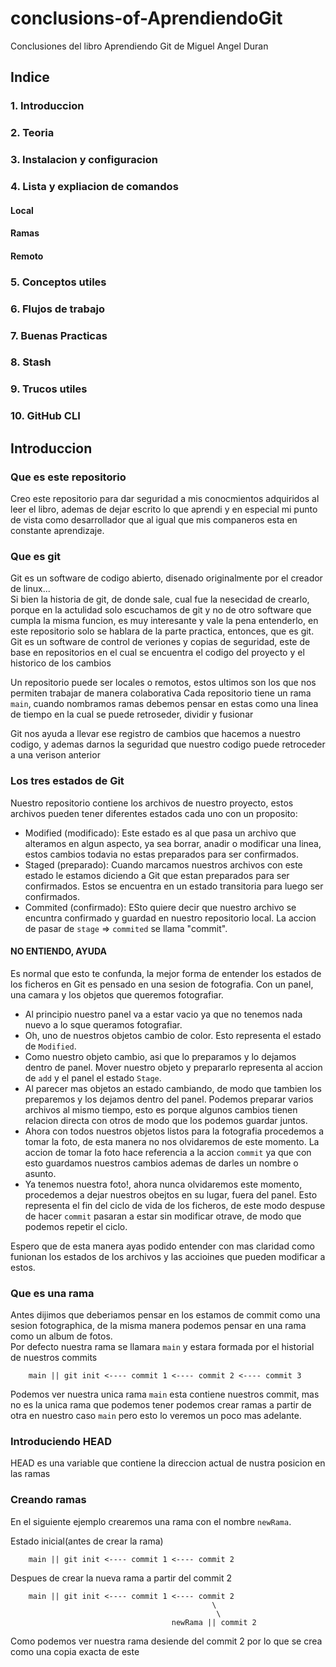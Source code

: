 # conclusions-of-AprendiendoGit
Conclusiones del libro Aprendiendo Git de Miguel Angel Duran

## Indice

### 1. Introduccion
### 2. Teoria
### 3. Instalacion y configuracion
### 4. Lista y expliacion de comandos
#### Local
#### Ramas
#### Remoto
### 5. Conceptos utiles
### 6. Flujos de trabajo
### 7. Buenas Practicas
### 8. Stash
### 9. Trucos utiles
### 10. GitHub CLI

## Introduccion
### Que es este repositorio
Creo este repositorio para dar seguridad a mis conocmientos adquiridos al leer el libro, ademas de dejar escrito lo que aprendi y en especial mi punto de vista como desarrollador que al igual que mis companeros esta en constante aprendizaje.

### Que es git
Git es un software de codigo abierto, disenado originalmente por el creador de linux...<br>
Si bien la historia de git, de donde sale, cual fue la nesecidad de crearlo, porque en la actulidad solo
escuchamos de git y no de otro software que cumpla la misma funcion, es muy interesante y vale la pena
entenderlo, en este repositorio solo se hablara de la parte practica, entonces, que es git. <br>
Git es un software de control de veriones y copias de seguridad, este de base en repositorios
en el cual se encuentra el codigo del proyecto y el historico de los cambios

Un repositorio puede ser locales o remotos, estos ultimos son los que nos permiten trabajar de manera colaborativa
Cada repositorio tiene un rama `main`, cuando nombramos ramas debemos pensar en estas como una linea de tiempo
en la cual se puede retroseder, dividir y fusionar

Git nos ayuda a llevar ese registro de cambios que hacemos a nuestro codigo, y ademas darnos la seguridad
que nuestro codigo puede retroceder a una verison anterior


### Los tres estados de Git
Nuestro repositorio contiene los archivos de nuestro proyecto, estos archivos pueden tener diferentes
estados cada uno con un proposito:

- Modified (modificado): Este estado es al que pasa un archivo que alteramos en algun aspecto, ya sea borrar, anadir o modificar una linea, estos cambios todavia no estas preparados para ser confirmados.
- Staged (preparado): Cuando marcamos nuestros archivos con este estado le estamos diciendo a Git que estan preparados para ser confirmados. Estos se encuentra en un estado transitoria para luego ser confirmados.
- Commited (confirmado): ESto quiere decir que nuestro archivo se encuntra confirmado y guardad en nuestro repositorio local. La accion de pasar de `stage` => `commited` se llama "commit".

#### NO ENTIENDO, AYUDA 
Es normal que esto te confunda, la mejor forma de entender los estados de los ficheros en Git es pensado
en una sesion de fotografia. Con un panel, una camara y los objetos que queremos fotografiar.

- Al principio nuestro panel va a estar vacio ya que no tenemos nada nuevo a lo sque queramos fotografiar.
- Oh, uno de nuestros objetos cambio de color. Esto representa el estado de `Modified`.
- Como nuestro objeto cambio, asi que lo preparamos y lo dejamos dentro de panel. Mover nuestro objeto y prepararlo representa al accion de `add` y el panel el estado `Stage`.
- Al parecer mas objetos an estado cambiando, de modo que tambien los preparemos y los dejamos dentro del panel. Podemos preparar varios archivos al mismo tiempo, esto es porque algunos cambios tienen relacion directa con otros de modo que los podemos guardar juntos.
- Ahora con todos nuestros objetos listos para la fotografia procedemos a tomar la foto, de esta manera no nos olvidaremos de este momento. La accion de tomar la foto hace referencia a la accion `commit` ya que con esto guardamos nuestros cambios ademas de darles un nombre o asunto.
- Ya tenemos nuestra foto!, ahora nunca olvidaremos este momento, procedemos a dejar nuestros obejtos en su lugar, fuera del panel. Esto representa el fin del ciclo de vida de los ficheros, de este modo despuse de hacer `commit` pasaran a estar sin modificar otrave, de modo que podemos repetir el ciclo.

Espero que de esta manera ayas podido entender con mas claridad como funionan los estados de los archivos y las accioines que pueden modificar a estos.

### Que es una rama
Antes dijimos que deberiamos pensar en los estamos de commit como una sesion fotographica, de la
misma manera podemos pensar en una rama como un album de fotos.<br>
Por defecto nuestra rama se llamara `main` y estara formada por el historial de nuestros commits

        main || git init <---- commit 1 <---- commit 2 <---- commit 3

Podemos ver nuestra unica rama `main` esta contiene nuestros commit, mas no es la unica rama
que podemos tener podemos crear ramas a partir de otra en nuestro caso `main` pero esto lo veremos un
poco mas adelante.

### Introduciendo HEAD
HEAD es una variable que contiene la direccion actual de nustra posicion en las ramas

### Creando ramas
En el siguiente ejemplo crearemos una rama con el nombre `newRama`.

Estado inicial(antes de crear la rama)

        main || git init <---- commit 1 <---- commit 2

Despues de crear la nueva rama a partir del commit 2

        main || git init <---- commit 1 <---- commit 2
                                                 \
                                                  \
                                        newRama || commit 2

Como podemos ver nuestra rama desiende del commit 2 por lo que se crea como una copia exacta de este


